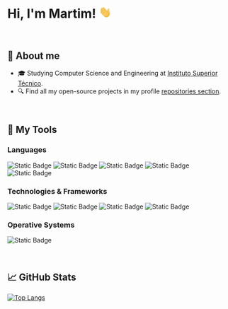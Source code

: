 <h1 align="left">Hi, I'm Martim! <img src="hey.gif" width="28px" alt="👋"></h1>

<br>

## :book: About me
- :mortar_board: Studying Computer Science and Engineering at <a href="https://tecnico.ulisboa.pt/en/" target="_blank">Instituto Superior Técnico</a>.
- :mag: Find all my open-source projects in my profile [repositories section](https://github.com/martimasousa?tab=repositories).

<br>

## :wrench: My Tools
### Languages
![Static Badge](https://img.shields.io/badge/JAVASCRIPT-black?style=for-the-badge&logo=javascript)
![Static Badge](https://img.shields.io/badge/Python-black?style=for-the-badge&logo=python)
![Static Badge](https://img.shields.io/badge/c-black?style=for-the-badge&logo=c)
![Static Badge](https://img.shields.io/badge/c%2B%2B-black?style=for-the-badge&logo=c%2B%2B)
![Static Badge](https://img.shields.io/badge/BASH-black?style=for-the-badge&logo=gnubash)

### Technologies & Frameworks
![Static Badge](https://img.shields.io/badge/HTML5-black?style=for-the-badge&logo=html5)
![Static Badge](https://img.shields.io/badge/css-black?style=for-the-badge&logo=css3)
![Static Badge](https://img.shields.io/badge/docker-black?style=for-the-badge&logo=docker)
![Static Badge](https://img.shields.io/badge/nodejs-black?style=for-the-badge&logo=nodedotjs)


### Operative Systems
![Static Badge](https://img.shields.io/badge/linux-black?style=for-the-badge&logo=linux)

<br>

## &#x1f4c8; GitHub Stats
[![Top Langs](https://github-readme-stats.vercel.app/api/top-langs/?username=martimasousa&layout=donut&theme=great-gatsby)](https://github.com/martimasousa)


<!--
**martimasousa/martimasousa** is a ✨ _special_ ✨ repository because its `README.md` (this file) appears on your GitHub profile.

Here are some ideas to get you started:

- 🔭 I’m currently working on ...
- 🌱 I’m currently learning ...
- 👯 I’m looking to collaborate on ...
- 🤔 I’m looking for help with ...
- 💬 Ask me about ...
- 📫 How to reach me: ...
- 😄 Pronouns: ...
- ⚡ Fun fact: ...
-->
